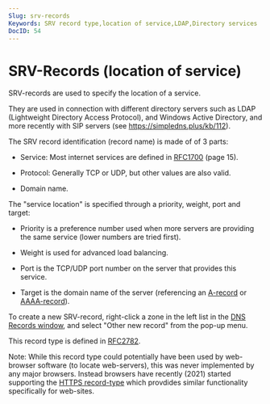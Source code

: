 ```yaml
---
Slug: srv-records
Keywords: SRV record type,location of service,LDAP,Directory services
DocID: 54
---
```

# SRV-Records (location of service)

SRV-records are used to specify the location of a service.

They are used in connection with different directory servers such as LDAP (Lightweight Directory Access Protocol), and Windows Active Directory, and more recently with SIP servers (see <https://simpledns.plus/kb/112>).

The SRV record identification (record name) is made of of 3 parts:

- Service: Most internet services are defined in [RFC1700](http://www.rfc-editor.org/rfc/rfc1700.txt) (page 15).

- Protocol: Generally TCP or UDP, but other values are also valid.

- Domain name.

The "service location" is specified through a priority, weight, port and target:

 - Priority is a preference number used when more servers are providing the same service (lower numbers are tried first).

 - Weight is used for advanced load balancing.

 - Port is the TCP/UDP port number on the server that provides this service.

 - Target is the domain name of the server (referencing an [A-record](rec_a.md) or [AAAA-record](rec_aaaa.md)).

To create a new SRV-record, right-click a zone in the left list in the [DNS Records window](wd_records.md), and select "Other new record" from the pop-up menu.

This record type is defined in [RFC2782](http://www.rfc-editor.org/rfc/rfc2782.txt).

Note: While this record type could potentially have been used by web-browser software (to locate web-servers), this was never implemented by any major browsers. Instead browsers have recently (2021) started supporting the [HTTPS record-type](rec_https.md) which provdides similar functionality specifically for web-sites.
